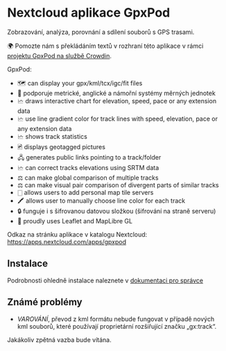 # Nextcloud aplikace GpxPod

Zobrazování, analýza, porovnání a sdílení souborů s GPS trasami.

🌍 Pomozte nám s překládáním textů v rozhraní této aplikace v rámci [projektu GpxPod na službě Crowdin](https://crowdin.com/project/gpxpod).

GpxPod:

* 🗺 can display your gpx/kml/tcx/igc/fit files
* 📏 podporuje metrické, anglické a námořní systémy měrných jednotek
* 🗠 draws interactive chart for elevation, speed, pace or any extension data
* 🗠 use line gradient color for track lines with speed, elevation, pace or any extension data
* 🗠 shows track statistics
* 🖻 displays geotagged pictures
* 🖧 generates public links pointing to a track/folder
* 🗠 can correct tracks elevations using SRTM data
* ⚖ can make global comparison of multiple tracks
* ⚖ can make visual pair comparison of divergent parts of similar tracks
* 🀆 allows users to add personal map tile servers
* 🖍 allows user to manually choose line color for each track
* 🔒 funguje i s šifrovanou datovou složkou (šifrování na straně serveru)
* 🍂 proudly uses Leaflet and MapLibre GL

Odkaz na stránku aplikace v katalogu Nextcloud: https://apps.nextcloud.com/apps/gpxpod

## Instalace

Podrobnosti ohledně instalace naleznete v [dokumentaci pro správce](https://gitlab.com/eneiluj/gpxpod-oc/wikis/admindoc)

## Známé problémy

* *VAROVÁNÍ*, převod z kml formátu nebude fungovat v případě nových kml souborů, které používají proprietární rozšiřující značku „gx:track“.

Jakákoliv zpětná vazba bude vítána.
